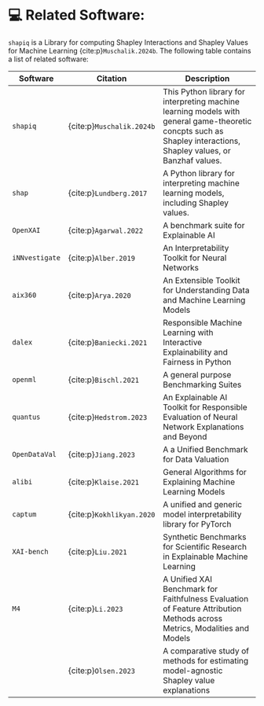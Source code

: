 # 💻 Related Software:

`shapiq` is a Library for computing Shapley Interactions and Shapley Values
for Machine Learning {cite:p}`Muschalik.2024b`. The following table contains a list of related software:

| Software       | Citation                  | Description                                                                                                                                                       |
|----------------|---------------------------|-------------------------------------------------------------------------------------------------------------------------------------------------------------------|
| `shapiq`       | {cite:p}`Muschalik.2024b` | This Python library for interpreting machine learning models with general game-theoretic concpts such as Shapley interactions, Shapley values, or Banzhaf values. |
| `shap`         | {cite:p}`Lundberg.2017`   | A Python library for interpreting machine learning models, including Shapley values.                                                                              |
| `OpenXAI`      | {cite:p}`Agarwal.2022`    | A benchmark suite for Explainable AI                                                                                                                              |
| `iNNvestigate` | {cite:p}`Alber.2019`      | An Interpretability Toolkit for Neural Networks                                                                                                                   |
| `aix360`       | {cite:p}`Arya.2020`       | An Extensible Toolkit for Understanding Data and Machine Learning Models                                                                                          |
| `dalex`        | {cite:p}`Baniecki.2021`   | Responsible Machine Learning with Interactive Explainability and Fairness in Python                                                                               |
| `openml`       | {cite:p}`Bischl.2021`     | A general purpose Benchmarking Suites                                                                                                                             |
| `quantus`      | {cite:p}`Hedstrom.2023`   | An Explainable AI Toolkit for Responsible Evaluation of Neural Network Explanations and Beyond                                                                    |
| `OpenDataVal`  | {cite:p}`Jiang.2023`      | A a Unified Benchmark for Data Valuation                                                                                                                          |
| `alibi`        | {cite:p}`Klaise.2021`     | General Algorithms for Explaining Machine Learning Models                                                                                                         |
| `captum`       | {cite:p}`Kokhlikyan.2020` | A unified and generic model interpretability library for PyTorch                                                                                                  |
| `XAI-bench`    | {cite:p}`Liu.2021`        | Synthetic Benchmarks for Scientific Research in Explainable Machine Learning                                                                                      |
| `M4`           | {cite:p}`Li.2023`         | A Unified XAI Benchmark for Faithfulness Evaluation of Feature Attribution Methods across Metrics, Modalities and Models                                          |
|                | {cite:p}`Olsen.2023`      | A comparative study of methods for estimating model-agnostic Shapley value explanations                                                                           |
